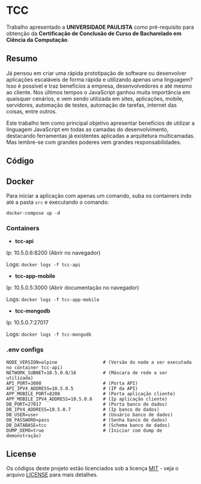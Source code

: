 # TCC

Trabalho apresentado a **UNIVERSIDADE PAULISTA** como pré-requisito para obtenção da **Certificação de Conclusão de Curso de Bacharelado em Ciência da Computação**.

## Resumo

Já pensou em criar uma rápida prototipação de software ou desenvolver aplicações escaláveis de forma rápida e utilizando apenas uma linguagem? Isso é possível e traz benefícios a empresa, desenvolvedores e até mesmo ao cliente. Nos últimos tempos o JavaScript ganhou muita importância em quaisquer cenários, e vem sendo utilizada em sites, aplicações, mobile, servidores, automação de testes, automação de tarefas, internet das coisas, entre outros. 

Este trabalho tem como principal objetivo apresentar benefícios de utilizar a linguagem JavaScript em todas as camadas do desenvolvimento, destacando ferramentas já existentes aplicadas a arquitetura multicamadas. Mas lembre-se com grandes poderes vem grandes responsabilidades.

## Código

## Docker

Para iniciar a aplicação com apenas um comando, suba os containers indo até a pasta `src` e executando o comando:
```
docker-compose up -d
```

### Containers
- **tcc-api**

Ip: 10.5.0.6:8200 (Abrir no navegador)

Logs: `docker logs -f tcc-api`

- **tcc-app-mobile**

Ip: 10.5.0.5:3000 (Abrir documentação no navegador)

Logs: `docker logs -f tcc-app-mobile`

- **tcc-mongodb**

Ip: 10.5.0.7:27017

Logs: `docker logs -f tcc-mongodb`

### .env configs

```
NODE_VERSION=alpine                 # (Versão do node a ser executada no container tcc-api)
NETWORK_SUBNET=10.5.0.0/16          # (Máscara de rede a ser utilizada)
API_PORT=3000                       # (Porta API)
API_IPV4_ADDRESS=10.5.0.5           # (IP da API)      
APP_MOBILE_PORT=8200                # (Porta aplicação cliente)
APP_MOBILE_IPV4_ADDRESS=10.5.0.6    # (Ip aplicação cliente)
DB_PORT=27017                       # (Porta banco de dados)
DB_IPV4_ADDRESS=10.5.0.7            # (Ip banco de dados)
DB_USER=user                        # (Usuário banco de dados)
DB_PASSWORD=pass                    # (Senha banco de dados)
DB_DATABASE=tcc                     # (Schema banco de dados)
DUMP_DEMO=true                      # (Iniciar com dump de demonstração)
```

## License
Os códigos deste projeto estão licenciados sob a licença [MIT](LICENSE) - veja o arquivo [LICENSE](LICENSE) para mais detalhes.